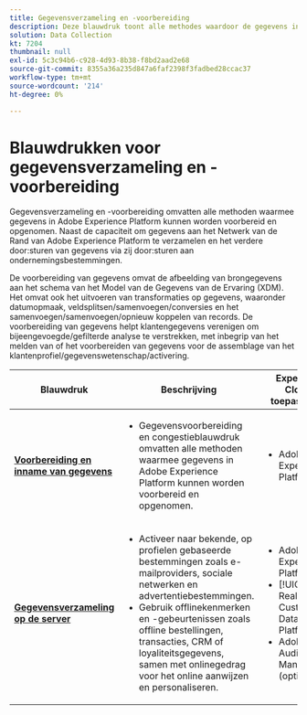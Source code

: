 ```yaml
---
title: Gegevensverzameling en -voorbereiding
description: Deze blauwdruk toont alle methodes waardoor de gegevens in Adobe Experience Platform kunnen worden opgenomen en worden voorbereid.
solution: Data Collection
kt: 7204
thumbnail: null
exl-id: 5c3c94b6-c928-4d93-8b38-f8bd2aad2e68
source-git-commit: 8355a36a235d847a6faf2398f3fadbed28ccac37
workflow-type: tm+mt
source-wordcount: '214'
ht-degree: 0%

---
```


# Blauwdrukken voor gegevensverzameling en -voorbereiding

Gegevensverzameling en -voorbereiding omvatten alle methoden waarmee gegevens in Adobe Experience Platform kunnen worden voorbereid en opgenomen. Naast de capaciteit om gegevens aan het Netwerk van de Rand van Adobe Experience Platform te verzamelen en het verdere door:sturen van gegevens via zij door:sturen aan ondernemingsbestemmingen.

De voorbereiding van gegevens omvat de afbeelding van brongegevens aan het schema van het Model van de Gegevens van de Ervaring (XDM). Het omvat ook het uitvoeren van transformaties op gegevens, waaronder datumopmaak, veldsplitsen/samenvoegen/conversies en het samenvoegen/samenvoegen/opnieuw koppelen van records. De voorbereiding van gegevens helpt klantengegevens verenigen om bijeengevoegde/gefilterde analyse te verstrekken, met inbegrip van het melden van of het voorbereiden van gegevens voor de assemblage van het klantenprofiel/gegevenswetenschap/activering.

| Blauwdruk | Beschrijving | Experience Cloud-toepassingen |
|---|---|---|
| **[Voorbereiding en inname van gegevens](ingestion.md)** | <ul><li>Gegevensvoorbereiding en congestieblauwdruk omvatten alle methoden waarmee gegevens in Adobe Experience Platform kunnen worden voorbereid en opgenomen.</ul></li> | <ul><li> Adobe Experience Platform </ul></li> |
| **[Gegevensverzameling op de server](server-side-collection.md)** | <ul><li>Activeer naar bekende, op profielen gebaseerde bestemmingen zoals e-mailproviders, sociale netwerken en advertentiebestemmingen. </li><li>Gebruik offlinekenmerken en -gebeurtenissen zoals offline bestellingen, transacties, CRM of loyaliteitsgegevens, samen met onlinegedrag voor het online aanwijzen en personaliseren.</li></ul> | <ul><li>Adobe Experience Platform</li><li> [!UICONTROL Real-time Customer Data Platform]</li><li>Adobe Audience Manager (optioneel)</li></ul> |
